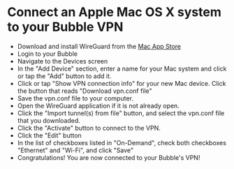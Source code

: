 # Connect an Apple Mac OS X system to your Bubble VPN

  * Download and install WireGuard from the [Mac App Store](https://itunes.apple.com/us/app/wireguard/id1451685025?ls=1&mt=12)
  * Login to your Bubble
  * Navigate to the Devices screen
  * In the "Add Device" section, enter a name for your Mac system and click or tap the "Add" button to add it.
  * Click or tap "Show VPN connection info" for your new Mac device. Click the button that reads "Download vpn.conf file"
  * Save the vpn.conf file to your computer.
  * Open the WireGuard application if it is not already open.
  * Click the "Import tunnel(s) from file" button, and select the vpn.conf file that you downloaded.
  * Click the "Activate" button to connect to the VPN.
  * Click the "Edit" button
  * In the list of checkboxes listed in "On-Demand", check both checkboxes "Ethernet" and "Wi-Fi", and click "Save"
  * Congratulations! You are now connected to your Bubble's VPN!
